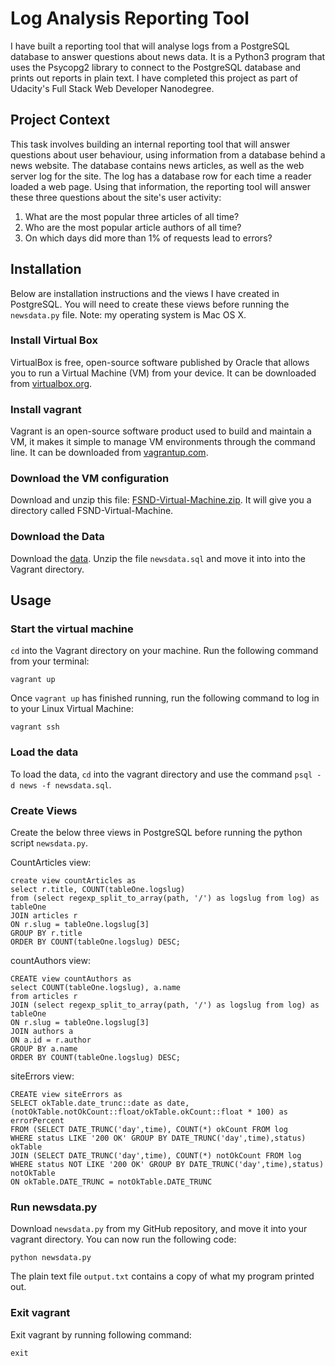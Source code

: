 # Log Analysis Reporting Tool

I have built a reporting tool that will analyse logs from a PostgreSQL database to answer questions about news data. It is a Python3 program that uses the Psycopg2 library to connect to the PostgreSQL database and prints out reports in plain text. I have completed this project as part of Udacity's Full Stack Web Developer Nanodegree.

## Project Context

This task involves building an internal reporting tool that will answer questions about user behaviour, using information from a database behind a news website. The database contains news articles, as well as the web server log for the site. The log has a database row for each time a reader loaded a web page. Using that information, the reporting tool will answer these three questions about the site's user activity:

1. What are the most popular three articles of all time?
2. Who are the most popular article authors of all time?
3. On which days did more than 1% of requests lead to errors?

## Installation
Below are installation instructions and the views I have created in PostgreSQL. You will need to create these views before running the `newsdata.py` file.
Note: my operating system is Mac OS X.  

### Install Virtual Box
VirtualBox is free, open-source software published by Oracle that allows you to run a Virtual Machine (VM) from your device. It can be downloaded from [virtualbox.org](https://www.virtualbox.org/wiki/Download_Old_Builds_5_1).

### Install vagrant
Vagrant is an open-source software product used to build and maintain a VM, it makes it simple to manage VM environments through the command line. It can be downloaded from [vagrantup.com](https://www.vagrantup.com/downloads.html).

### Download the VM configuration
Download and unzip this file: [FSND-Virtual-Machine.zip](https://s3.amazonaws.com/video.udacity-data.com/topher/2018/April/5acfbfa3_fsnd-virtual-machine/fsnd-virtual-machine.zip).
It will give you a directory called FSND-Virtual-Machine.

### Download the Data
Download the [data](https://d17h27t6h515a5.cloudfront.net/topher/2016/August/57b5f748_newsdata/newsdata.zip). Unzip the file `newsdata.sql` and move it into into the Vagrant directory.
## Usage

### Start the virtual machine
`cd` into the Vagrant directory on your machine.
Run the following command from your terminal:
```
vagrant up
```
Once `vagrant up` has finished running, run the following command to log in to your Linux Virtual Machine:
```
vagrant ssh
```
### Load the data
To load the data, `cd` into the vagrant directory and use the command `psql -d news -f newsdata.sql`.

### Create Views
Create the below three views in PostgreSQL before running the python script `newsdata.py`.

CountArticles view:
```
create view countArticles as
select r.title, COUNT(tableOne.logslug)
from (select regexp_split_to_array(path, '/') as logslug from log) as tableOne
JOIN articles r
ON r.slug = tableOne.logslug[3]
GROUP BY r.title
ORDER BY COUNT(tableOne.logslug) DESC;
```


countAuthors view:
```
CREATE view countAuthors as
select COUNT(tableOne.logslug), a.name
from articles r
JOIN (select regexp_split_to_array(path, '/') as logslug from log) as tableOne
ON r.slug = tableOne.logslug[3]
JOIN authors a
ON a.id = r.author
GROUP BY a.name
ORDER BY COUNT(tableOne.logslug) DESC;
```


siteErrors view:
```
CREATE view siteErrors as
SELECT okTable.date_trunc::date as date, (notOkTable.notOkCount::float/okTable.okCount::float * 100) as errorPercent
FROM (SELECT DATE_TRUNC('day',time), COUNT(*) okCount FROM log
WHERE status LIKE '200 OK' GROUP BY DATE_TRUNC('day',time),status) okTable
JOIN (SELECT DATE_TRUNC('day',time), COUNT(*) notOkCount FROM log
WHERE status NOT LIKE '200 OK' GROUP BY DATE_TRUNC('day',time),status) notOkTable
ON okTable.DATE_TRUNC = notOkTable.DATE_TRUNC
```

### Run newsdata.py
Download `newsdata.py` from my GitHub repository, and move it into your vagrant directory. You can now run the following code:
```
python newsdata.py
```
The plain text file `output.txt` contains a copy of what my program printed out.
### Exit vagrant
Exit vagrant by running following command:
```
exit
```
